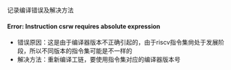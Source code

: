 记录编译错误及解决方法

#### Error: Instruction csrw requires absolute expression

- 错误原因：这是由于编译器版本不正确引起的，由于riscv指令集尙处于发展阶段，所以不同版本的指令集可能是不一样的
- 解决方法：重新编译工链，要使用指令集对应的编译器版本号

